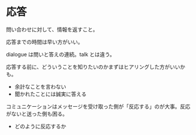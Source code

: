 # 応答

問い合わせに対して、情報を返すこと。

応答までの時間は早い方がいい。

dialogue は問いと答えの連続。talk とは違う。

応答する前に、どういうことを知りたいのかまずはヒアリングした方がいいかも。

- 余計なことを言わない
- 聞かれたことには誠実に答える

コミュニケーションはメッセージを受け取った側が「反応する」のが大事。反応がないと送った側も困る。

- どのように反応するか
